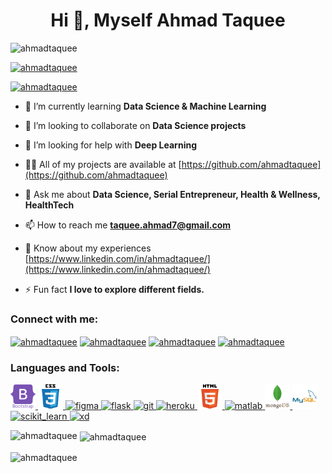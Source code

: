 <h1 align="center">Hi 👋, Myself Ahmad Taquee</h1>
<!-- <h3 align="center">A self-taught Data Scientist and a Serial Entrepreneur from INDIA.</h3>
 -->
<p align="left"> <img src="https://komarev.com/ghpvc/?username=ahmadtaquee&label=Profile%20views&color=0e75b6&style=flat" alt="ahmadtaquee" /> </p>

<p align="left"> <a href="https://github.com/ryo-ma/github-profile-trophy"><img src="https://github-profile-trophy.vercel.app/?username=ahmadtaquee" alt="ahmadtaquee" /></a> </p>

<p align="left"> <a href="https://twitter.com/ahmadtaquee" target="blank"><img src="https://img.shields.io/twitter/follow/ahmadtaquee?logo=twitter&style=for-the-badge" alt="ahmadtaquee" /></a> </p>

<!-- - 🔭 I’m currently working on [Thyroid Disease Detection project](https://github.com/ahmadtaquee/thyroid-classification-end_to_end-deployment) -->

- 🌱 I’m currently learning **Data Science & Machine Learning**

- 👯 I’m looking to collaborate on **Data Science projects**

- 🤝 I’m looking for help with **Deep Learning**

- 👨‍💻 All of my projects are available at [https://github.com/ahmadtaquee](https://github.com/ahmadtaquee)

- 💬 Ask me about **Data Science, Serial Entrepreneur, Health & Wellness, HealthTech**

- 📫 How to reach me **taquee.ahmad7@gmail.com**

- 📄 Know about my experiences [https://www.linkedin.com/in/ahmadtaquee/](https://www.linkedin.com/in/ahmadtaquee/)

- ⚡ Fun fact **I love to explore different fields.**

<h3 align="left">Connect with me:</h3>
<p align="left">
<a href="https://twitter.com/ahmadtaquee" target="blank"><img align="center" src="https://raw.githubusercontent.com/rahuldkjain/github-profile-readme-generator/master/src/images/icons/Social/twitter.svg" alt="ahmadtaquee" height="30" width="40" /></a>
<a href="https://linkedin.com/in/ahmadtaquee" target="blank"><img align="center" src="https://raw.githubusercontent.com/rahuldkjain/github-profile-readme-generator/master/src/images/icons/Social/linked-in-alt.svg" alt="ahmadtaquee" height="30" width="40" /></a>
<a href="https://kaggle.com/ahmadtaquee" target="blank"><img align="center" src="https://raw.githubusercontent.com/rahuldkjain/github-profile-readme-generator/master/src/images/icons/Social/kaggle.svg" alt="ahmadtaquee" height="30" width="40" /></a>
<a href="https://fb.com/ahmadtaquee" target="blank"><img align="center" src="https://raw.githubusercontent.com/rahuldkjain/github-profile-readme-generator/master/src/images/icons/Social/facebook.svg" alt="ahmadtaquee" height="30" width="40" /></a>
</p>

<h3 align="left">Languages and Tools:</h3>
<p align="left"> <a href="https://getbootstrap.com" target="_blank"> <img src="https://raw.githubusercontent.com/devicons/devicon/master/icons/bootstrap/bootstrap-plain-wordmark.svg" alt="bootstrap" width="40" height="40"/> </a> <a href="https://www.w3schools.com/css/" target="_blank"> <img src="https://raw.githubusercontent.com/devicons/devicon/master/icons/css3/css3-original-wordmark.svg" alt="css3" width="40" height="40"/> </a> <a href="https://www.figma.com/" target="_blank"> <img src="https://www.vectorlogo.zone/logos/figma/figma-icon.svg" alt="figma" width="40" height="40"/> </a> <a href="https://flask.palletsprojects.com/" target="_blank"> <img src="https://www.vectorlogo.zone/logos/pocoo_flask/pocoo_flask-icon.svg" alt="flask" width="40" height="40"/> </a> <a href="https://git-scm.com/" target="_blank"> <img src="https://www.vectorlogo.zone/logos/git-scm/git-scm-icon.svg" alt="git" width="40" height="40"/> </a> <a href="https://heroku.com" target="_blank"> <img src="https://www.vectorlogo.zone/logos/heroku/heroku-icon.svg" alt="heroku" width="40" height="40"/> </a> <a href="https://www.w3.org/html/" target="_blank"> <img src="https://raw.githubusercontent.com/devicons/devicon/master/icons/html5/html5-original-wordmark.svg" alt="html5" width="40" height="40"/> </a> <a href="https://www.mathworks.com/" target="_blank"> <img src="https://upload.wikimedia.org/wikipedia/commons/2/21/Matlab_Logo.png" alt="matlab" width="40" height="40"/> </a> <a href="https://www.mongodb.com/" target="_blank"> <img src="https://raw.githubusercontent.com/devicons/devicon/master/icons/mongodb/mongodb-original-wordmark.svg" alt="mongodb" width="40" height="40"/> </a> <a href="https://www.mysql.com/" target="_blank"> <img src="https://raw.githubusercontent.com/devicons/devicon/master/icons/mysql/mysql-original-wordmark.svg" alt="mysql" width="40" height="40"/> </a> <a href="https://scikit-learn.org/" target="_blank"> <img src="https://upload.wikimedia.org/wikipedia/commons/0/05/Scikit_learn_logo_small.svg" alt="scikit_learn" width="40" height="40"/> </a> <a href="https://www.adobe.com/products/xd.html" target="_blank"> <img src="https://cdn.worldvectorlogo.com/logos/adobe-xd.svg" alt="xd" width="40" height="40"/> </a> </p>

<p><img align="left" src="https://github-readme-stats.vercel.app/api/top-langs?username=ahmadtaquee&show_icons=true&locale=en&layout=compact" alt="ahmadtaquee" /></p>

<p>&nbsp;<img align="center" src="https://github-readme-stats.vercel.app/api?username=ahmadtaquee&show_icons=true&locale=en" alt="ahmadtaquee" /></p>

<p><img align="center" src="https://github-readme-streak-stats.herokuapp.com/?user=ahmadtaquee&" alt="ahmadtaquee" /></p>
